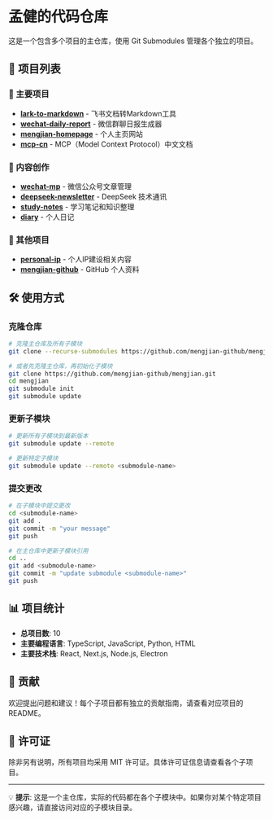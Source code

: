 # 孟健的代码仓库

这是一个包含多个项目的主仓库，使用 Git Submodules 管理各个独立的项目。

## 📁 项目列表

### 🚀 主要项目

- **[lark-to-markdown](./lark-to-markdown/)** - 飞书文档转Markdown工具
- **[wechat-daily-report](./wechat-daily-report/)** - 微信群聊日报生成器
- **[mengjian-homepage](./mengjian-homepage/)** - 个人主页网站
- **[mcp-cn](./mcp-cn/)** - MCP（Model Context Protocol）中文文档

### 📝 内容创作

- **[wechat-mp](./wechat-mp/)** - 微信公众号文章管理
- **[deepseek-newsletter](./deepseek-newsletter/)** - DeepSeek 技术通讯
- **[study-notes](./study-notes/)** - 学习笔记和知识整理
- **[diary](./diary/)** - 个人日记

### 💼 其他项目

- **[personal-ip](./personal-ip/)** - 个人IP建设相关内容
- **[mengjian-github](./mengjian-github/)** - GitHub 个人资料

## 🛠️ 使用方式

### 克隆仓库

```bash
# 克隆主仓库及所有子模块
git clone --recurse-submodules https://github.com/mengjian-github/mengjian.git

# 或者先克隆主仓库，再初始化子模块
git clone https://github.com/mengjian-github/mengjian.git
cd mengjian
git submodule init
git submodule update
```

### 更新子模块

```bash
# 更新所有子模块到最新版本
git submodule update --remote

# 更新特定子模块
git submodule update --remote <submodule-name>
```

### 提交更改

```bash
# 在子模块中提交更改
cd <submodule-name>
git add .
git commit -m "your message"
git push

# 在主仓库中更新子模块引用
cd ..
git add <submodule-name>
git commit -m "update submodule <submodule-name>"
git push
```

## 📊 项目统计

- **总项目数**: 10
- **主要编程语言**: TypeScript, JavaScript, Python, HTML
- **主要技术栈**: React, Next.js, Node.js, Electron

## 🤝 贡献

欢迎提出问题和建议！每个子项目都有独立的贡献指南，请查看对应项目的 README。

## 📄 许可证

除非另有说明，所有项目均采用 MIT 许可证。具体许可证信息请查看各个子项目。

---

💡 **提示**: 这是一个主仓库，实际的代码都在各个子模块中。如果你对某个特定项目感兴趣，请直接访问对应的子模块目录。 